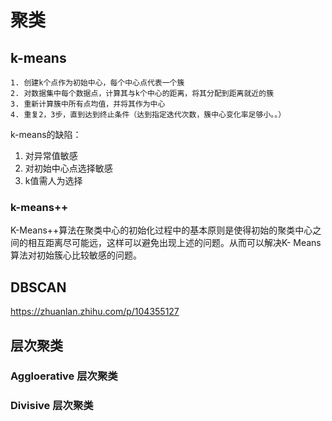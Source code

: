 # 聚类

## k-means

```
1. 创建k个点作为初始中心，每个中心点代表一个簇
2. 对数据集中每个数据点，计算其与k个中心的距离，将其分配到距离就近的簇
3. 重新计算簇中所有点均值，并将其作为中心
4. 重复2，3步，直到达到终止条件（达到指定迭代次数，簇中心变化率足够小。。）
```

k-means的缺陷：

1. 对异常值敏感
2. 对初始中心点选择敏感
3. k值需人为选择

### k-means++
K-Means++算法在聚类中心的初始化过程中的基本原则是使得初始的聚类中心之间的相互距离尽可能远，这样可以避免出现上述的问题。从而可以解决K- Means算法对初始簇心比较敏感的问题。

## DBSCAN
https://zhuanlan.zhihu.com/p/104355127


## 层次聚类

### Aggloerative 层次聚类

### Divisive 层次聚类